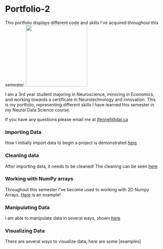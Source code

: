 # Portfolio-2
This portfolio displays different code and skills I've acquired throughout this semester.
<img width="200" src="IMG_2300.JPG">

I am a 3rd year student majoring in Neuroscience, minoring in Economics, and working towards a certificate in Neurotechnology and innovation. This is my portfolio, representing different skills I have learned this semester in my Neural Data Science course.

If you have any questions please email me at [jfennell@dal.ca](mailto:jfennell@dal.ca)


### Importing Data
How I initially import data to begin a project is demonstrated [here](imports.md)


### Cleaning data
After importing data, it needs to be cleaned! The cleaning can be seen [here](cleaning.md)


### Working with NumPy arrays
Throughout this semester I've become used to working with 2D Numpy Arrays. [Here](portfolio_work.md) is an example!

### Manipulating Data
I am able to manipulate data in several ways, shown [here](manipulating_data.md) 

### Visualizing Data
There are several ways to visualize data, here are some [examples]


